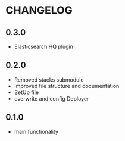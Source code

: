 CHANGELOG
=========

0.3.0
-----
 * Elasticsearch HQ plugin

0.2.0
-----
 * Removed stacks submodule
 * Improved file structure and documentation
 * SetUp file
 * overwrite and config Deployer

0.1.0
-----
 * main functionality